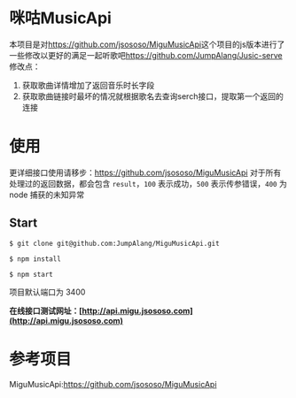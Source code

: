 # 咪咕MusicApi

本项目是对<https://github.com/jsososo/MiguMusicApi>这个项目的js版本进行了一些修改以更好的满足一起听歌吧<https://github.com/JumpAlang/Jusic-serve>
修改点：
1. 获取歌曲详情增加了返回音乐时长字段
2. 获取歌曲链接时最坏的情况就根据歌名去查询serch接口，提取第一个返回的连接

# 使用
更详细接口使用请移步：<https://github.com/jsososo/MiguMusicApi>
对于所有处理过的返回数据，都会包含 `result`，`100` 表示成功，`500` 表示传参错误，`400` 为 node 捕获的未知异常

## Start

```shell
$ git clone git@github.com:JumpAlang/MiguMusicApi.git

$ npm install

$ npm start
```

项目默认端口为 3400

**在线接口测试网址：[http://api.migu.jsososo.com](http://api.migu.jsososo.com)**

# 参考项目
MiguMusicApi:<https://github.com/jsososo/MiguMusicApi>
